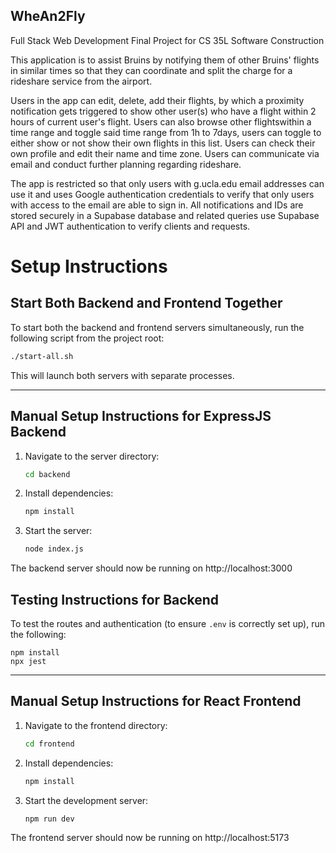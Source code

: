 ## WheAn2Fly

Full Stack Web Development Final Project for CS 35L Software Construction

This application is to assist Bruins by notifying them of other Bruins' flights in similar times so that they can coordinate and split the charge for a rideshare service from the airport.

Users in the app can edit, delete, add their flights, by which a proximity notification gets triggered to show other user(s) who have a flight within 2 hours of current user's flight. Users can also browse other flightswithin a time range and toggle said time range from 1h to 7days, users can toggle to either show or not show their own flights in this list. Users can check their own profile and edit their name and time zone. Users can communicate via email and conduct further planning regarding rideshare.

The app is restricted so that only users with g.ucla.edu email addresses can use it and uses Google authentication credentials to verify that only users with access to the email are able to sign in. All notifications and IDs are stored securely in a Supabase database and related queries use Supabase API and JWT authentication to verify clients and requests.



# Setup Instructions

## Start Both Backend and Frontend Together

To start both the backend and frontend servers simultaneously, run the following script from the project root:

```bash
./start-all.sh
```

This will launch both servers with separate processes.

---

## Manual Setup Instructions for ExpressJS Backend

1. Navigate to the server directory:
    ```bash
    cd backend
    ```
2. Install dependencies:
    ```bash
    npm install
    ```
3. Start the server:
    ```bash
    node index.js
    ```

The backend server should now be running on http://localhost:3000

## Testing Instructions for Backend

To test the routes and authentication (to ensure `.env` is correctly set up), run the following:
   ```
   npm install
   npx jest
   ```

---

## Manual Setup Instructions for React Frontend

1. Navigate to the frontend directory:
    ```bash
    cd frontend
    ```
2. Install dependencies:
    ```bash
    npm install
    ```
3. Start the development server:
    ```bash
    npm run dev
    ```

The frontend server should now be running on http://localhost:5173